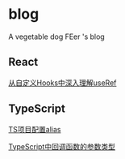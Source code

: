 # blog
A vegetable dog FEer 's blog

## React
[从自定义Hooks中深入理解useRef](https://github.com/laoyutong/blog/issues/1)

## TypeScript
[TS项目配置alias](https://github.com/laoyutong/blog/issues/2)

[TypeScript中回调函数的参数类型](https://github.com/laoyutong/blog/issues/3)
